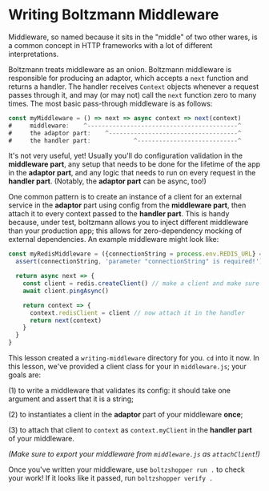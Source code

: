 # Writing Boltzmann Middleware

Middleware, so named because it sits in the "middle" of two other wares, is
a common concept in HTTP frameworks with a lot of different interpretations.

Boltzmann treats middleware as an onion. Boltzmann middleware is responsible for
producing an adaptor, which accepts a `next` function and returns a handler. The
handler receives `Context` objects whenever a request passes through it, and may
(or may not) call the `next` function zero to many times. The most basic pass-through
middleware is as follows:

```js
const myMiddleware = () => next => async context => next(context)
#     middleware:    ^------------------------------------------^
#     the adaptor part:    ^------------------------------------^
#     the handler part:            ^----------------------------^
```

It's not very useful, yet! Usually you'll do configuration validation in the
**middleware part**, any setup that needs to be done for the lifetime of the app
in the **adaptor part**, and any logic that needs to run on every request in the
**handler part**. (Notably, the **adaptor part** can be async, too!)

One common pattern is to create an instance of a client for an external service
in the **adaptor** part using config from the **middleware part**, then attach
it to every context passed to the **handler part**. This is handy because,
under test, boltzmann allows you to inject different middleware than your
production app; this allows for zero-dependency mocking of external
dependencies. An example middleware might look like:

```js
const myRedisMiddleware = ({connectionString = process.env.REDIS_URL} = {}) => {
  assert(connectionString, 'parameter "connectionString" is required!') // config validation

  return async next => {
    const client = redis.createClient() // make a client and make sure it works
    await client.pingAsync()

    return context => {
      context.redisClient = client // now attach it in the handler
      return next(context)
    }
  }
}
```

This lesson created a `writing-middleware` directory for you. `cd` into it now.
In this lesson, we've provided a client class for your in `middleware.js`; your
goals are:

(1) to write a middleware that validates its config: it should take one
argument and assert that it is a string;

(2) to instantiates a client in the **adaptor** part of your middleware
**once**;

(3) to attach that client to `context` as `context.myClient` in the **handler
part** of your middleware.

_(Make sure to export your middleware from `middleware.js` as `attachClient`!)_

Once you've written your middleware, use `boltzshopper run .` to check your
work! If it looks like it passed, run `boltzshopper verify .`
